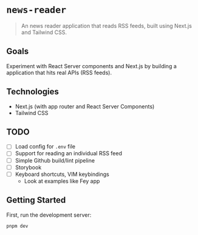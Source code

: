 # `news-reader`

> An news reader application that reads RSS feeds, built using Next.js and Tailwind CSS.

## Goals

Experiment with React Server components and Next.js by building a
application that hits real APIs (RSS feeds).

## Technologies

- Next.js (with app router and React Server Components)
- Tailwind CSS

## TODO

- [ ] Load config for `.env` file
- [ ] Support for reading an individual RSS feed
- [ ] Simple Github build/lint pipeline
- [ ] Storybook
- [ ] Keyboard shortcuts, VIM keybindings
  - Look at examples like Fey app

## Getting Started

First, run the development server:

```bash
pnpm dev
```
